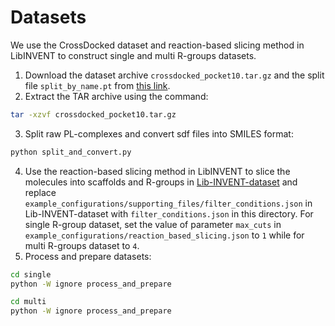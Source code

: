 # Datasets

We use the CrossDocked dataset and reaction-based slicing method in LibINVENT to construct single and multi R-groups datasets.

1. Download the dataset archive `crossdocked_pocket10.tar.gz` and the split file `split_by_name.pt` from [this link](https://drive.google.com/drive/folders/1CzwxmTpjbrt83z_wBzcQncq84OVDPurM).
2. Extract the TAR archive using the command: 
```bash
tar -xzvf crossdocked_pocket10.tar.gz
```
3. Split raw PL-complexes and convert sdf files into SMILES format:
```bash
python split_and_convert.py
```
4. Use the reaction-based slicing method in LibINVENT to slice the molecules into scaffolds and R-groups in [Lib-INVENT-dataset](https://github.com/MolecularAI/Lib-INVENT-dataset) and replace `example_configurations/supporting_files/filter_conditions.json` in Lib-INVENT-dataset with `filter_conditions.json` in this directory.
For single R-group dataset, set the value of parameter `max_cuts` in `example_configurations/reaction_based_slicing.json` to `1` while for multi R-groups dataset to `4`.
5. Process and prepare datasets:
```bash
cd single
python -W ignore process_and_prepare
```
```bash
cd multi
python -W ignore process_and_prepare
```